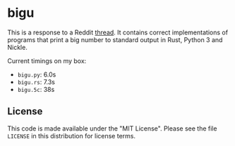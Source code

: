 # bigu

This is a response to a Reddit
[thread](https://www.reddit.com/r/rust/comments/axxy73/very_new_to_rust_wanted_to_test_it_got_bitten/). It
contains correct implementations of programs that print a
big number to standard output in Rust, Python 3 and Nickle.

Current timings on my box:

* `bigu.py`: 6.0s
* `bigu.rs`: 7.3s
* `bigu.5c`: 38s

## License

This code is made available under the "MIT License". Please
see the file `LICENSE` in this distribution for license
terms.
